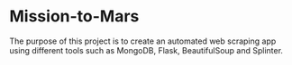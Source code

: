 # Mission-to-Mars
The purpose of this project is to create an automated web scraping app using different tools such as MongoDB, Flask, BeautifulSoup and Splinter.
